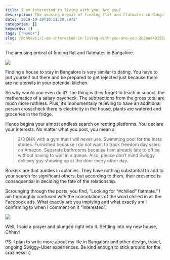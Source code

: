 ```yaml
---
title: I am interested in living with you. Are you?
description: The amusing ordeal of finding flat and flatmates in Bangalore.
date: '2018-10-30T10:11:20.707Z'
categories: []
keywords: []
tags: ["Humor"]
slug: /@chhavii/i-am-interested-in-living-with-you-are-you-2b9aed481562
---
```


The amusing ordeal of finding flat and flatmates in Bangalore.

![](https://cdn-images-1.medium.com/max/800/1*aLozzNaMHGiCBq-BiouSbg.png)

Finding a house to stay in Bangalore is very similar to dating. You have to put yourself out there and be prepared to get rejected just because there are no utensils in your potential kitchen.

So why would you even do it? The thing is they forget to teach in school, the mathematics of a salary paycheck. The subtractions from the gross total are much more ruthless. Plus, it’s monumentally relieving to have an additional person crosscheck there is electricity in the house, plants are watered and groceries in the fridge.

Hence begins your almost endless search on renting platforms. You declare your interests. No matter what you post, you mean a

> 2/3 BHK with a gym that I will never use. Swimming pool for the Insta stories. Furnished because I do not want to track freedom day sales on Amazon. Separate bathrooms because I am already late to office without having to wait in a queue. Also, please don’t mind Swiggy delievry guy showing up at the door every other day.

Brokers are that aunties in colonies. They have nothing substantial to add to your search for significant others, but according to them, their presence is consequential in deciding the fate of the relationship.

Scrounging through the posts, you find, “Looking for “#chilled” flatmate.” I am thoroughly confused with the connotations of the word chilled in all the Facebook ads. What exactly are you implying and what exactly am I confirming to when I comment on it “Interested”.

![](https://cdn-images-1.medium.com/max/800/1*LkwpSGHl9LXZ0SnDR-iqkw.jpeg)

Well, I said a prayer and plunged right into it. Settling into my new house,  
Chhavi

PS: I plan to write more about my life in Bangalore and other design, travel, ongoing Swiggy-Uber experiences. Be kind enough to stick around for the craziness! :)